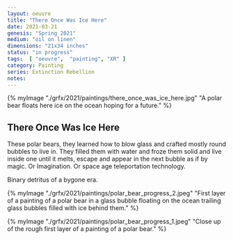 ```yaml
---
layout: oeuvre 
title: "There Once Was Ice Here"
date: 2021-03-21
genesis: "Spring 2021"
medium: "oil on linen"
dimensions: "21x34 inches"
status: "in progress" 
tags:  [ "oeuvre",  "painting", "XR" ]  
category: Painting 
series: Extinction Rebellion
notes:
---
```


{% myImage "./grfx/2021/paintings/there_once_was_ice_here.jpg" "A polar bear floats here ice on the ocean hoping for a future." %}

## There Once Was Ice Here

These polar bears, they learned how to blow glass and crafted mostly round bubbles to live in.  They filled them with water and froze them solid and live inside one until it melts, escape and appear in the next bubble as if by magic.  Or Imagination. Or space age teleportation technology.  

Binary detritus of a bygone era.

{% myImage "./grfx/2021/paintings/polar_bear_progress_2.jpeg" "First layer of a painting of a polar bear in a glass bubble floating on the ocean trailing glass bubbles filled with ice behind them." %}

{% myImage "./grfx/2021/paintings/polar_bear_progress_1.jpeg" "Close up of the rough first layer of a painting of a polar bear." %}


